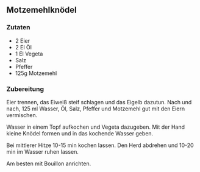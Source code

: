 ## Motzemehlknödel

### Zutaten

* 2 Eier
* 2 El Öl
* 1 El Vegeta
* Salz
* Pfeffer
* 125g Motzemehl

### Zubereitung

Eier trennen, das Eiweiß steif schlagen und das Eigelb dazutun. Nach und nach, 125 ml Wasser, Öl, Salz, Pfeffer und Motzemehl gut mit den Eiern vermischen.

Wasser in einem Topf aufkochen und Vegeta dazugeben. Mit der Hand kleine Knödel formen und in das kochende Wasser geben.

Bei mittlerer Hitze 10-15 min kochen lassen. Den Herd abdrehen und 10-20 min im Wasser ruhen lassen.

Am besten mit Bouillon anrichten.

